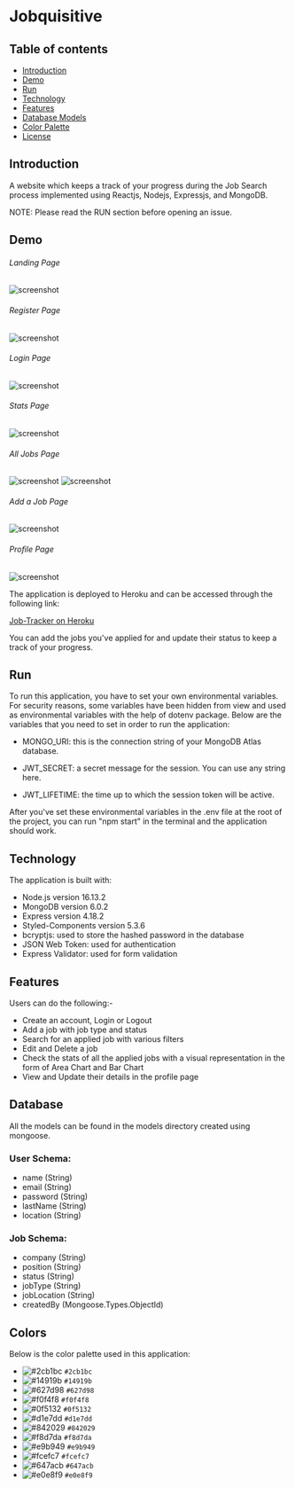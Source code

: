 # Jobquisitive

## Table of contents

- [Introduction](#introduction)
- [Demo](#demo)
- [Run](#run)
- [Technology](#technology)
- [Features](#features)
- [Database Models](#database)
- [Color Palette](#colors)
- [License](#license)

## Introduction

A website which keeps a track of your progress during the Job Search process implemented using Reactjs, Nodejs, Expressjs, and MongoDB.

NOTE: Please read the RUN section before opening an issue.

## Demo

###### Landing Page

![screenshot](screenshots/Landing.png)

###### Register Page

![screenshot](screenshots/Register.png)

###### Login Page

![screenshot](screenshots/Login.png)

###### Stats Page

![screenshot](screenshots/Stats.png)

###### All Jobs Page

![screenshot](screenshots/AllJobsSearch.png)
![screenshot](screenshots/AllJobsPagination.png)

###### Add a Job Page

![screenshot](screenshots/AddJob.png)

###### Profile Page

![screenshot](screenshots/Profile.png)

The application is deployed to Heroku and can be accessed through the following link:

[Job-Tracker on Heroku](https://job-tracker-production.herokuapp.com/)

You can add the jobs you've applied for and update their status to keep a track of your progress.

## Run

To run this application, you have to set your own environmental variables. For security reasons, some variables have been hidden from view and used as environmental variables with the help of dotenv package. Below are the variables that you need to set in order to run the application:

- MONGO_URI: this is the connection string of your MongoDB Atlas database.

- JWT_SECRET: a secret message for the session. You can use any string here.

- JWT_LIFETIME: the time up to which the session token will be active.

After you've set these environmental variables in the .env file at the root of the project, you can run "npm start" in the terminal and the application should work.

## Technology

The application is built with:

- Node.js version 16.13.2
- MongoDB version 6.0.2
- Express version 4.18.2
- Styled-Components version 5.3.6
- bcryptjs: used to store the hashed password in the database
- JSON Web Token: used for authentication
- Express Validator: used for form validation

## Features

Users can do the following:-

- Create an account, Login or Logout
- Add a job with job type and status
- Search for an applied job with various filters
- Edit and Delete a job
- Check the stats of all the applied jobs with a visual representation in the form of Area Chart and Bar Chart
- View and Update their details in the profile page

## Database

All the models can be found in the models directory created using mongoose.

### User Schema:

- name (String)
- email (String)
- password (String)
- lastName (String)
- location (String)

### Job Schema:

- company (String)
- position (String)
- status (String)
- jobType (String)
- jobLocation (String)
- createdBy (Mongoose.Types.ObjectId)

## Colors

Below is the color palette used in this application:

- ![#2cb1bc](https://via.placeholder.com/15/2cb1bc/000000?text=+) `#2cb1bc`
- ![#14919b](https://via.placeholder.com/15/14919b/000000?text=+) `#14919b`
- ![#627d98](https://via.placeholder.com/15/627d98/000000?text=+) `#627d98`
- ![#f0f4f8](https://via.placeholder.com/15/f0f4f8/000000?text=+) `#f0f4f8`
- ![#0f5132](https://via.placeholder.com/15/0f5132/000000?text=+) `#0f5132`
- ![#d1e7dd](https://via.placeholder.com/15/d1e7dd/000000?text=+) `#d1e7dd`
- ![#842029](https://via.placeholder.com/15/842029/000000?text=+) `#842029`
- ![#f8d7da](https://via.placeholder.com/15/f8d7da/000000?text=+) `#f8d7da`
- ![#e9b949](https://via.placeholder.com/15/e9b949/000000?text=+) `#e9b949`
- ![#fcefc7](https://via.placeholder.com/15/fcefc7/000000?text=+) `#fcefc7`
- ![#647acb](https://via.placeholder.com/15/647acb/000000?text=+) `#647acb`
- ![#e0e8f9](https://via.placeholder.com/15/e0e8f9/000000?text=+) `#e0e8f9`
